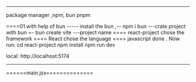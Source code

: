 ---------------------------------
package manager ,npm, bun pnpm 

====01.with help of bun 
----- install the bun ,-- npm i bun
---crate project with bun =- bun create vite
---project name ==== react-project
chose the framework ==== React
chose the language ==== javascript 
done . Now run:
cd react-project
npm install
npm run dev

local: http://localhost:5174

-------------------------------------------- 
======main.jsx==============